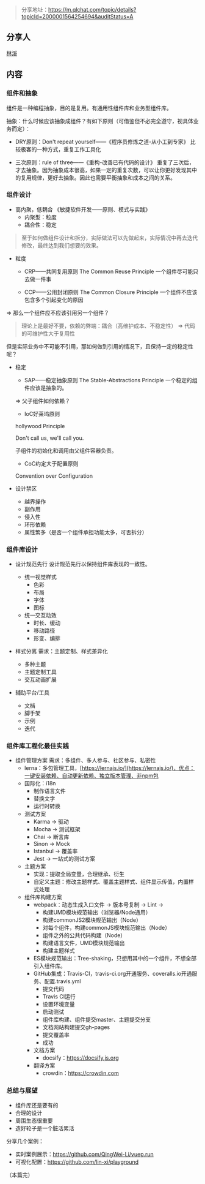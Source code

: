 > 分享地址：https://m.qlchat.com/topic/details?topicId=2000001564254694&auditStatus=A

## 分享人
[林溪](https://github.com/lin-xi)

## 内容

### 组件和抽象
组件是一种编程抽象，目的是复用。有通用性组件库和业务型组件库。

抽象：什么时候应该抽象成组件？有如下原则（可借鉴但不必完全遵守，视具体业务而定）：
- DRY原则：Don't repeat yourself——《程序员修炼之道-从小工到专家》
比较极客的一种方式，重复工作工具化

- 三次原则：rule of three——《重构-改善已有代码的设计》
重复了三次后，才去抽象。因为抽象成本很高，如果一定的重复次数，可以让你更好发现其中的复用规律，更好去抽象。因此也需要平衡抽象和成本之间的关系。


### 组件设计
- 高内聚，低耦合
《敏捷软件开发——原则、模式与实践》
	- 内聚型：粒度
	- 耦合性：稳定

> 至于如何做组件设计和拆分，实际做法可以先做起来，实际情况中再去迭代修改，最终达到我们想要的效果。

- 粒度
	- CRP——共同复用原则
	The Common Reuse Principle
	一个组件尽可能只去做一件事

	- CCP——公用封闭原则
	The Common Closure Principle
	一个组件不应该包含多个引起变化的原因

=> 那么一个组件应不应该引用另一个组件？
> 理论上是最好不要，依赖的弊端：耦合（高维护成本、不稳定性） => 代码的可维护性大于复用性	

但是实际业务中不可能不引用，那如何做到引用的情况下，且保持一定的稳定性呢？

- 稳定
	- SAP——稳定抽象原则
	The Stable-Abstractions Principle
	一个稳定的组件应该是抽象的。

	=> 父子组件如何依赖？

	- IoC好莱坞原则

	hollywood Principle

	Don't call us, we'll call you.

	子组件的初始化和调用由父组件容器负责。

	- CoC约定大于配置原则

	Convention over Configuration

- 设计禁区
	- 越界操作
	- 副作用
	- 侵入性
	- 环形依赖
	- 属性繁多（是否一个组件承担功能太多，可否拆分）

### 组件库设计
- 设计规范先行
设计规范先行以保持组件库表现的一致性。
	- 统一视觉样式
		- 色彩
		- 布局
		- 字体
		- 图标
	- 统一交互动效
		- 时长、缓动
		- 移动路径
		- 形变、编排

- 样式分离
需求：主题定制、样式差异化
	- 多种主题
	- 主题定制工具
	- 交互动画扩展

- 辅助平台/工具
	- 文档
	- 脚手架
	- 示例
	- 迭代

### 组件库工程化最佳实践
- 组件管理方案
需求：多组件、多人参与、社区参与、私密性
	- lerna：多包管理工具，[https://lernajs.io/](https://lernajs.io/)，优点：一键安装依赖、自动更新依赖、独立版本管理、非npm包
	- 国际化：i18n
		- 制作语言文件
		- 替换文字
		- 运行时转换
	- 测试方案
		- Karma -> 驱动
		- Mocha -> 测试框架
		- Chai -> 断言库
		- Sinon -> Mock
		- Istanbul -> 覆盖率
		- Jest -> 一站式的测试方案
	- 主题方案
		- 实现：提取全局变量，合理继承、衍生
		- 自定义主题：修改主题样式、覆盖主题样式、组件显示传值，内置样式处理
	- 组件库构建方案
		- webpack：动态生成入口文件 → 版本号复制 → Lint → 
			- 构建UMD模块规范输出（浏览器/Node通用）
			- 构建commonJS2模块规范输出（Node）
			- 对每个组件，构建commonJS模块规范输出（Node）
			- 组件之外的公共代码构建（Node）
			- 构建语言文件，UMD模块规范输出
			- 构建主题样式
		- ES模块规范输出：Tree-shaking，只想用其中的一个组件，不想全部引入组件库。
		- GitHub集成：Travis-CI，travis-ci.org开通服务、coveralls.io开通服务、配置.travis.yml
			- 提交代码
			- Travis CI运行
			- 设置环境变量
			- 启动测试
			- 组件库构建、组件提交master、主题提交分支
			- 文档网站构建提交gh-pages
			- 提交覆盖率
			- 成功
		- 文档方案
			- docsify：https://docsify.js.org
		- 翻译方案
			- crowdin：https://crowdin.com

### 总结与展望
- 组件库还是要有的
- 合理的设计
- 周围生态很重要
- 造好轮子是一个脏活累活

分享几个案例：
- 实时案例展示：https://github.com/QingWei-Li/vuep.run
- 可视化配置：https://github.com/lin-xi/playground

（本篇完）